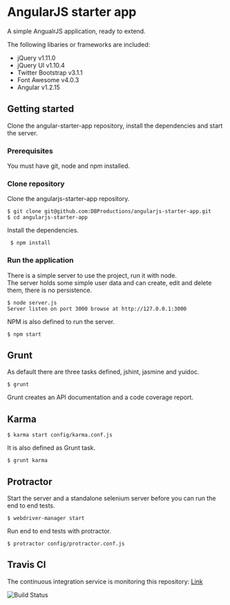 # AngularJS starter app

A simple AngualrJS application, ready to extend.  

The following libaries or frameworks are included:
* jQuery v1.11.0  
* jQuery UI v1.10.4  
* Twitter Bootstrap v3.1.1  
* Font Awesome v4.0.3  
* Angular v1.2.15  

## Getting started

Clone the angular-starter-app repository, install the dependencies and start the server.

### Prerequisites

You must have git, node and npm installed.

### Clone repository

Clone the angularjs-starter-app repository.

    $ git clone git@github.com:DBProductions/angularjs-starter-app.git
    $ cd angularjs-starter-app

Install the dependencies.

     $ npm install

### Run the application

There is a simple server to use the project, run it with node.  
The server holds some simple user data and can create, edit and delete them, there is no persistence.

    $ node server.js  
    Server listen on port 3000 browse at http://127.0.0.1:3000

NPM is also defined to run the server.

    $ npm start

## Grunt

As default there are three tasks defined, jshint, jasmine and yuidoc.

    $ grunt

Grunt creates an API documentation and a code coverage report.

## Karma

    $ karma start config/karma.conf.js

It is also defined as Grunt task.

    $ grunt karma

## Protractor

Start the server and a standalone selenium server before you can run the end to end tests.

    $ webdriver-manager start

Run end to end tests with protractor.

    $ protractor config/protractor.conf.js

## Travis CI

The continuous integration service is monitoring this repository: [Link](https://travis-ci.org/DBProductions/angularjs-starter-app)

![Build Status](https://travis-ci.org/DBProductions/angularjs-starter-app.svg?branch=master)